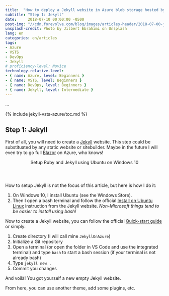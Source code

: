 ```yaml
---
title:  "How to deploy a Jekyll website in Azure blob storage hosted by Azure static website using a VSTS continuous deployment pipeline"
subtitle: "Step 1: Jekyll"
date:     2018-07-10 00:00:00 -0500
post-img: "//cdn.forevolve.com/blog/images/articles-header/2018-07-00-jekyll-vsts-azure-v3.jpg"
unsplash-credit: Photo by Jilbert Ebrahimi on Unsplash
lang: en
categories: en/articles
tags: 
- Azure
- VSTS
- DevOps
- Jekyll
# proficiency-level: Novice
technology-relative-level:
- { name: Azure, level: Beginners }
- { name: VSTS, level: Beginners }
- { name: DevOps, level: Beginners }
- { name: Jekyll, level: Intermediate }
---
```


...<!--more-->

{% include jekyll-vsts-azure/toc.md %}

## Step 1: Jekyll

First of all, you will need to create a [Jekyll](https://jekyllrb.com/) website. This step could be substituated by any static website or sitebuilder. Maybe in the future I will even try to go full [Blazor](https://github.com/aspnet/Blazor) on Azure, who knows!

<aside>
    <header>Setup Ruby and Jekyll using Ubuntu on Windows 10</header>
    <section>
        <p>How to setup Jekyll is not the focus of this article, but here is how I do it:</p>
        <ol>
            <li>On Windows 10, I install Ubuntu (see the Windows Store).</li>
            <li>
                Then I open a bash terminal and follow the official
                <a href="https://jekyllrb.com/docs/installation/#ubuntu">Install on Ubuntu Linux</a>
                instruction from the Jekyll website.
                <i>Non-Microsoft things tend to be easier to install using bash!</i>
            </li>
        </ol>
    </section>
</aside>

Now to create a Jekyll website, you can follow the official [Quick-start guide](https://jekyllrb.com/docs/quickstart/) or simply:

1.  Create directory (I will call mine `JekyllOnAzure`)
1.  Initialize a Git repository
1.  Open a terminal (or open the folder in VS Code and use the integrated terminal) and type `bash` to start a bash session (if your terminal is not already bash)
1.  Type `jekyll new .`
1.  Commit you changes

And voilà! You got yourself a new empty Jekyll website.

From here, you can use another theme, add some plugins, etc.
